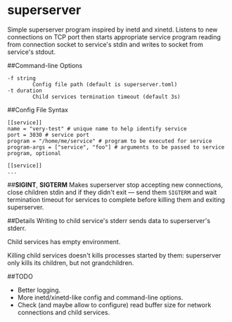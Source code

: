 # superserver
Simple superserver program inspired by inetd and xinetd.
Listens to new connections on TCP port then starts appropriate service program reading from connection socket to service's stdin
and writes to socket from service's stdout.

##Command-line Options
```
-f string
        Config file path (default is superserver.toml)
-t duration
        Child services termination timeout (default 3s)
```

##Config File Syntax
```
[[service]]
name = "very-test" # unique name to help identify service
port = 3030 # service port
program = "/home/me/service" # program to be executed for service
program-args = ["service", "foo"] # arguments to be passed to service program, optional

[[service]]
...
```

##__SIGINT__, __SIGTERM__
Makes superserver stop accepting new connections, close children stdin and if they
didn't exit — send them ```SIGTERM``` and wait termination timeout for services to complete before
killing them and exiting superserver.

##Details
Writing to child service's stderr sends data to superserver's stderr.

Child services has empty environment.

Killing child services doesn't kills processes started by them: superserver only kills its children, but not grandchildren.

##TODO
* Better logging.
* More inetd/xinetd-like config and command-line options.
* Check (and maybe allow to configure) read buffer size for network connections and child services.